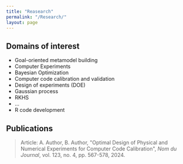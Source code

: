 ```yaml
---
title: "Reasearch"
permalink: "/Research/"
layout: page
---
```


## Domains of interest
 - Goal-oriented metamodel building
 - Computer Experiments
 - Bayesian Optimization 
 - Computer code calibration and validation
 - Design of experiments (DOE)
 - Gaussian process
 - RKHS
 - ...
 - R code development
   
## Publications
> Article: A. Author, B. Author, "Optimal Design of Physical and Numerical Experiments for Computer Code Calibration", *Nom du Journal*, vol. 123, no. 4, pp. 567-578, 2024.

